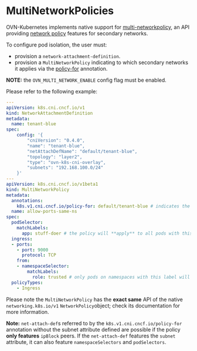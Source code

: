 # MultiNetworkPolicies
OVN-Kubernetes implements native support for
[multi-networkpolicy](https://github.com/k8snetworkplumbingwg/multi-networkpolicy),
an API providing
[network policy](https://kubernetes.io/docs/concepts/services-networking/network-policies/)
features for secondary networks.

To configure pod isolation, the user must:
- provision a `network-attachment-definition`.
- provision a `MultiNetworkPolicy` indicating to which secondary networks it
  applies via the
  [policy-for](https://github.com/k8snetworkplumbingwg/multi-networkpolicy#policy-for-annotation)
  annotation.

**NOTE:** the `OVN_MULTI_NETWORK_ENABLE` config flag must be enabled.

Please refer to the following example:
```yaml
---
apiVersion: k8s.cni.cncf.io/v1
kind: NetworkAttachmentDefinition
metadata:
  name: tenant-blue
spec:
    config: '{
        "cniVersion": "0.4.0",
        "name": "tenant-blue",
        "netAttachDefName": "default/tenant-blue",
        "topology": "layer2",
        "type": "ovn-k8s-cni-overlay",
        "subnets": "192.168.100.0/24"
    }'
---
apiVersion: k8s.cni.cncf.io/v1beta1
kind: MultiNetworkPolicy
metadata:
  annotations:
    k8s.v1.cni.cncf.io/policy-for: default/tenant-blue # indicates the net-attach-defs this policy applies to
  name: allow-ports-same-ns
spec:
  podSelector:
    matchLabels:
      app: stuff-doer # the policy will **apply** to all pods with this label
  ingress:
  - ports:
    - port: 9000
      protocol: TCP
    from:
    - namespaceSelector:
        matchLabels:
          role: trusted # only pods on namespaces with this label will be allowed on port 9000
  policyTypes:
    - Ingress
```

Please note the `MultiNetworkPolicy` has the **exact same** API of the native
`networking.k8s.io/v1` `NetworkPolicy`object; check its documentation for more
information.

**Note:** `net-attach-def`s referred to by the `k8s.v1.cni.cncf.io/policy-for`
annotation without the subnet attribute defined are possible if the policy
**only features** `ipBlock` peers. If the `net-attach-def` features the
`subnet` attribute, it can also feature `namespaceSelectors` and `podSelectors`.